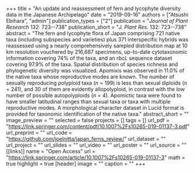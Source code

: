 +++
title = "An update and reassessment of fern and lycophyte diversity data in the Japanese Archipelago"
date = "2019-09-16"
authors = ["Atsushi Ebihara", "admin"]
publication_types = ["2"]
publication = "_Journal of Plant Research_ 132: 723--738"
publication_short = "_J. Plant Res._ 132: 723--738"
abstract = "The fern and lycophyte flora of Japan comprising 721 native taxa (including subspecies and varieties) plus 371 interspecific hybrids was reassessed using a nearly comprehensively sampled distribution map at 10 km resolution vouchered by 216,687 specimens, up-to-date cytotaxonomic information covering 74% of the taxa, and an *rbcL* sequence dataset covering 97.9% of the taxa. Spatial distribution of species richness and phylogenetic diversity was visualized. Apomixis was observed in 11.0% of the native taxa whose reproductive modes are known. The number of sexually reproducing polyploid taxa (*n* = 199) is less than sexual diploids (*n* = 241), and 30 of them are evidently allopolyploid, in contrast with the low number of possible autopolyploids (*n* = 4). Apomictic taxa were found to have smaller latitudinal ranges than sexual taxa or taxa with multiple reproductive modes. A morphological character dataset in Lucid format is provided for taxonomic identification of the native taxa."
abstract_short = ""
image_preview = ""
selected = false
projects = []
tags = []
url_pdf = "https://link.springer.com/content/pdf/10.1007%2Fs10265-019-01137-3.pdf"
url_preprint = ""
url_code = "https://github.com/joelnitta/japan_ferns_review/"
url_dataset = ""
url_project = ""
url_slides = ""
url_video = ""
url_poster = ""
url_source = ""
[[links]]
  name = "Open Access"
  url = "https://link.springer.com/article/10.1007%2Fs10265-019-01137-3"
math = true
highlight = true
[header]
image = ""
caption = ""
+++
